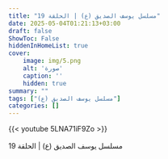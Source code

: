 ```yaml
---
title: "مسلسل يوسف الصديق (ع) | الحلقة 19"
date: 2025-05-04T01:21:13+03:00
draft: false
ShowToc: False
hiddenInHomeList: true
cover:
    image: img/5.png
    alt: 'صورة'
    caption: ''
    hidden: true
summary: ""
tags: ["مسلسل يوسف الصديق (ع)"]
categories: []
---
```


{{< youtube 5LNA71iF9Zo >}}  
 <br>
مسلسل يوسف الصديق (ع) | الحلقة 19